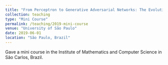 ```yaml
---
title: "From Perceptron to Generative Adversarial Networks: The Evolution of Neural Networks"
collection: teaching
type: "Mini Course"
permalink: /teaching/2019-mini-course
venue: "University of São Paulo"
date: 2019-06-01
location: "São Paulo, Brazil"
---
```


Gave a mini course in the Institute of Mathematics and Computer Science in São Carlos, Brazil.

